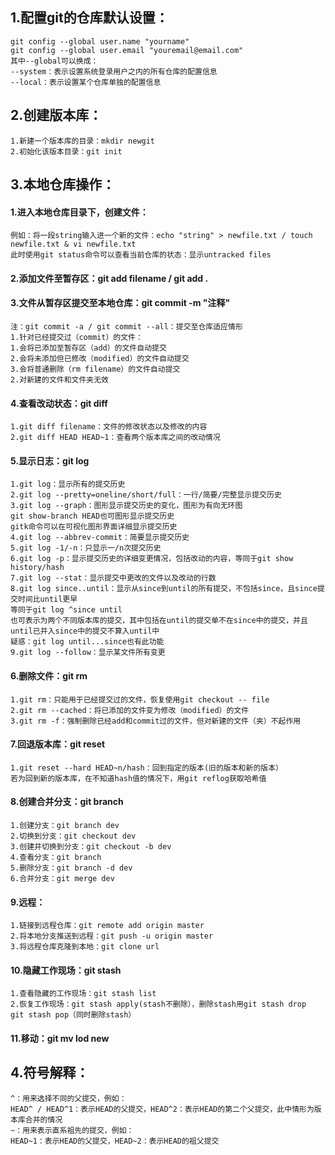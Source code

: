 ## 1.配置git的仓库默认设置：
	git config --global user.name "yourname"
	git config --global user.email "youremail@email.com"
	其中--global可以换成：
	--system：表示设置系统登录用户之内的所有仓库的配置信息
	--local：表示设置某个仓库单独的配置信息
## 2.创建版本库：
	1.新建一个版本库的目录：mkdir newgit
	2.初始化该版本目录：git init
## 3.本地仓库操作：
#### 1.进入本地仓库目录下，创建文件：
	例如：将一段string输入进一个新的文件：echo "string" > newfile.txt / touch newfile.txt & vi newfile.txt
	此时使用git status命令可以查看当前仓库的状态：显示untracked files
#### 2.添加文件至暂存区：git add filename / git add .
#### 3.文件从暂存区提交至本地仓库：git commit -m "注释"
	注：git commit -a / git commit --all：提交至仓库适应情形
	1.针对已经提交过（commit）的文件：
	1.会将已添加至暂存区（add）的文件自动提交
	2.会将未添加但已修改（modified）的文件自动提交
	3.会将普通删除（rm filename）的文件自动提交
	2.对新建的文件和文件夹无效
#### 4.查看改动状态：git diff
	1.git diff filename：文件的修改状态以及修改的内容
	2.git diff HEAD HEAD~1：查看两个版本库之间的改动情况
#### 5.显示日志：git log
	1.git log：显示所有的提交历史
	2.git log --pretty=oneline/short/full：一行/简要/完整显示提交历史
	3.git log --graph：图形显示提交历史的变化，图形为有向无环图
	git show-branch HEAD也可图形显示提交历史
	gitk命令可以在可视化图形界面详细显示提交历史
	4.git log --abbrev-commit：简要显示提交历史
	5.git log -1/-n：只显示一/n次提交历史
	6.git log -p：显示提交历史的详细变更情况，包括改动的内容，等同于git show history/hash
	7.git log --stat：显示提交中更改的文件以及改动的行数
	8.git log since..until：显示从since到until的所有提交，不包括since，且since提交时间比until更早
	等同于git log ^since until
	也可表示为两个不同版本库的提交，其中包括在until的提交单不在since中的提交，并且until已并入since中的提交不算入until中
	疑惑：git log until...since也有此功能
	9.git log --follow：显示某文件所有变更
#### 6.删除文件：git rm
	1.git rm：只能用于已经提交过的文件，恢复使用git checkout -- file
	2.git rm --cached：将已添加的文件变为修改（modified）的文件
	3.git rm -f：强制删除已经add和commit过的文件，但对新建的文件（夹）不起作用
#### 7.回退版本库：git reset
	1.git reset --hard HEAD~n/hash：回到指定的版本(旧的版本和新的版本）
	若为回到新的版本库，在不知道hash值的情况下，用git reflog获取哈希值
#### 8.创建合并分支：git branch
	1.创建分支：git branch dev
	2.切换到分支：git checkout dev
	3.创建并切换到分支：git checkout -b dev
	4.查看分支：git branch
	5.删除分支：git branch -d dev
	6.合并分支：git merge dev
#### 9.远程：
	1.链接到远程仓库：git remote add origin master
	2.将本地分支推送到远程：git push -u origin master
	3.将远程仓库克隆到本地：git clone url
#### 10.隐藏工作现场：git stash
	1.查看隐藏的工作现场：git stash list
	2.恢复工作现场：git stash apply(stash不删除），删除stash用git stash drop
	git stash pop（同时删除stash）
#### 11.移动：git mv lod new
		 	 
## 4.符号解释：
	^：用来选择不同的父提交，例如：
	HEAD^ / HEAD^1：表示HEAD的父提交，HEAD^2：表示HEAD的第二个父提交，此中情形为版本库合并的情况
	~：用来表示直系祖先的提交，例如：
	HEAD~1：表示HEAD的父提交，HEAD~2：表示HEAD的祖父提交
	
	
	
	
	
	
	
	
	
	
	
	
	
	 
